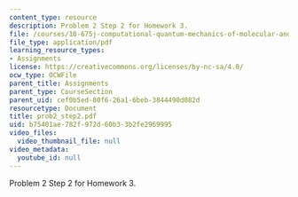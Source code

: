 ```yaml
---
content_type: resource
description: Problem 2 Step 2 for Homework 3.
file: /courses/10-675j-computational-quantum-mechanics-of-molecular-and-extended-systems-fall-2004/b75401ae782f972d60b33b2fe2969995_prob2_step2.pdf
file_type: application/pdf
learning_resource_types:
- Assignments
license: https://creativecommons.org/licenses/by-nc-sa/4.0/
ocw_type: OCWFile
parent_title: Assignments
parent_type: CourseSection
parent_uid: cef0b5ed-80f6-26a1-6beb-3844490d082d
resourcetype: Document
title: prob2_step2.pdf
uid: b75401ae-782f-972d-60b3-3b2fe2969995
video_files:
  video_thumbnail_file: null
video_metadata:
  youtube_id: null
---
```

Problem 2 Step 2 for Homework 3.